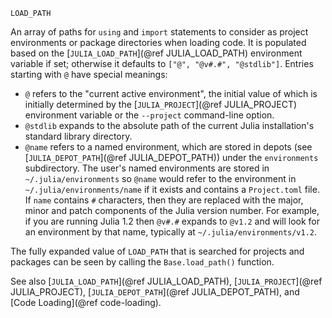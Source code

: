 ```
LOAD_PATH
```

An array of paths for `using` and `import` statements to consider as project environments or package directories when loading code. It is populated based on the [`JULIA_LOAD_PATH`](@ref JULIA_LOAD_PATH) environment variable if set; otherwise it defaults to `["@", "@v#.#", "@stdlib"]`. Entries starting with `@` have special meanings:

  * `@` refers to the "current active environment", the initial value of which is initially determined by the [`JULIA_PROJECT`](@ref JULIA_PROJECT) environment variable or the `--project` command-line option.
  * `@stdlib` expands to the absolute path of the current Julia installation's standard library directory.
  * `@name` refers to a named environment, which are stored in depots (see [`JULIA_DEPOT_PATH`](@ref JULIA_DEPOT_PATH)) under the `environments` subdirectory. The user's named environments are stored in `~/.julia/environments` so `@name` would refer to the environment in `~/.julia/environments/name` if it exists and contains a `Project.toml` file. If `name` contains `#` characters, then they are replaced with the major, minor and patch components of the Julia version number. For example, if you are running Julia 1.2 then `@v#.#` expands to `@v1.2` and will look for an environment by that name, typically at `~/.julia/environments/v1.2`.

The fully expanded value of `LOAD_PATH` that is searched for projects and packages can be seen by calling the `Base.load_path()` function.

See also [`JULIA_LOAD_PATH`](@ref JULIA_LOAD_PATH), [`JULIA_PROJECT`](@ref JULIA_PROJECT), [`JULIA_DEPOT_PATH`](@ref JULIA_DEPOT_PATH), and [Code Loading](@ref code-loading).
